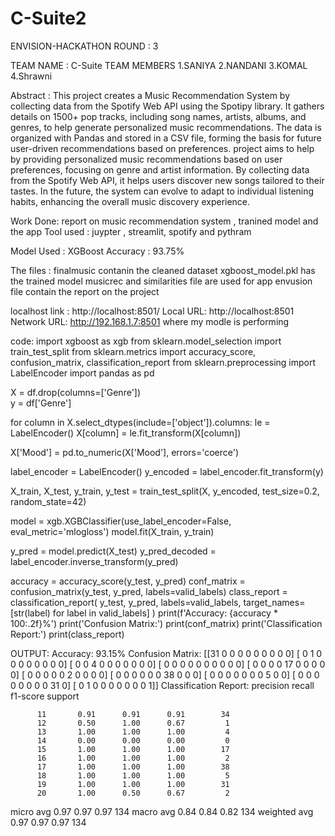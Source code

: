 # C-Suite2
ENVISION-HACKATHON ROUND : 3

TEAM NAME : C-Suite
TEAM MEMBERS 1.SANIYA 2.NANDANI 3.KOMAL 4.Shrawni

Abstract : This project creates a Music Recommendation System by collecting data from the Spotify Web API using the Spotipy library. It gathers details on 1500+ pop tracks, including song names, artists, albums, and genres, to help generate personalized music recommendations. The data is organized with Pandas and stored in a CSV file, forming the basis for future user-driven recommendations based on preferences. project aims to help by providing personalized music recommendations based on user preferences, focusing on genre and artist information. By collecting data from the Spotify Web API, it helps users discover new songs tailored to their tastes. In the future, the system can evolve to adapt to individual listening habits, enhancing the overall music discovery experience.

Work Done: report on music recommendation system , tranined model and the app
Tool used : juypter , streamlit, spotify and pythram 

Model Used : XGBoost
Accuracy : 93.75%

The files :
finalmusic contanin the cleaned dataset 
xgboost_model.pkl has the trained model 
musicrec and similarities file are used for app
envusion file contain the report on the project 

localhost link : http://localhost:8501/
  Local URL: http://localhost:8501
  Network URL: http://192.168.1.7:8501
where my modle is performing



code:
import xgboost as xgb
from sklearn.model_selection import train_test_split
from sklearn.metrics import accuracy_score, confusion_matrix, classification_report
from sklearn.preprocessing import LabelEncoder
import pandas as pd

X = df.drop(columns=['Genre'])  
y = df['Genre']  

for column in X.select_dtypes(include=['object']).columns:
    le = LabelEncoder()
    X[column] = le.fit_transform(X[column])

X['Mood'] = pd.to_numeric(X['Mood'], errors='coerce')

label_encoder = LabelEncoder()
y_encoded = label_encoder.fit_transform(y)

X_train, X_test, y_train, y_test = train_test_split(X, y_encoded, test_size=0.2, random_state=42)

model = xgb.XGBClassifier(use_label_encoder=False, eval_metric='mlogloss')
model.fit(X_train, y_train)

y_pred = model.predict(X_test)
y_pred_decoded = label_encoder.inverse_transform(y_pred)

accuracy = accuracy_score(y_test, y_pred)
conf_matrix = confusion_matrix(y_test, y_pred, labels=valid_labels)
class_report = classification_report(
    y_test, y_pred, labels=valid_labels, target_names=[str(label) for label in valid_labels]
)
print(f'Accuracy: {accuracy * 100:.2f}%') 
print('Confusion Matrix:')
print(conf_matrix) 
print('Classification Report:')
print(class_report)

OUTPUT:
Accuracy: 93.15%
Confusion Matrix:
[[31  0  0  0  0  0  0  0  0  0]
 [ 0  1  0  0  0  0  0  0  0  0]
 [ 0  0  4  0  0  0  0  0  0  0]
 [ 0  0  0  0  0  0  0  0  0  0]
 [ 0  0  0  0 17  0  0  0  0  0]
 [ 0  0  0  0  0  2  0  0  0  0]
 [ 0  0  0  0  0  0 38  0  0  0]
 [ 0  0  0  0  0  0  0  5  0  0]
 [ 0  0  0  0  0  0  0  0 31  0]
 [ 0  1  0  0  0  0  0  0  0  1]]
Classification Report:
              precision    recall  f1-score   support

          11       0.91      0.91      0.91        34
          12       0.50      1.00      0.67         1
          13       1.00      1.00      1.00         4
          14       0.00      0.00      0.00         0
          15       1.00      1.00      1.00        17
          16       1.00      1.00      1.00         2
          17       1.00      1.00      1.00        38
          18       1.00      1.00      1.00         5
          19       1.00      1.00      1.00        31
          20       1.00      0.50      0.67         2

   micro avg       0.97      0.97      0.97       134
   macro avg       0.84      0.84      0.82       134
weighted avg       0.97      0.97      0.97       134
